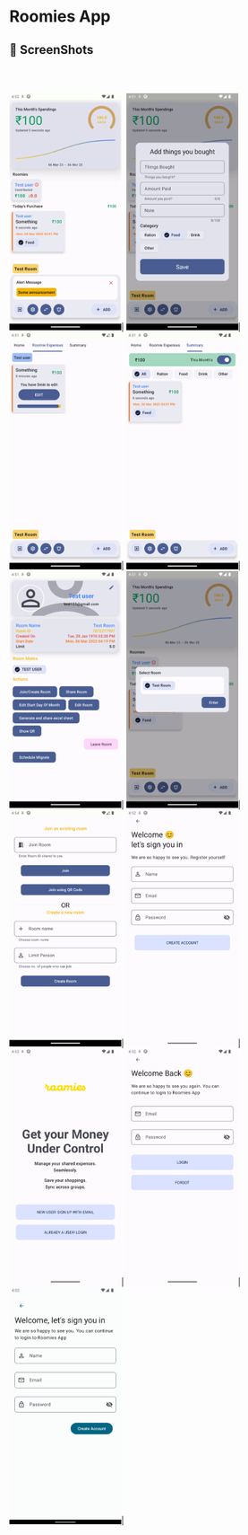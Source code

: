 # Roomies App


## 📸 ScreenShots
<br>
<br>

<img src="images/1.png" width="200">|
<img src="images/2.png" width="200">|
<img src="images/3.png" width="200">|
<img src="images/4.png" width="200">|
<img src="images/5.png" width="200">|
<img src="images/6.png" width="200">|
<img src="images/7.png" width="200">|
<img src="images/8.png" width="200">|
<img src="images/9.png" width="200">|
<img src="images/10.png" width="200">|
<img src="images/11.png" width="200">|
